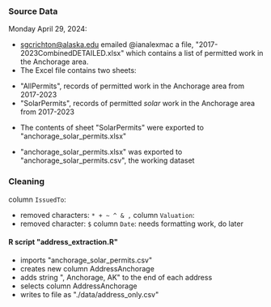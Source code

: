 ### Source Data

Monday April 29, 2024:  
* sgcrichton@alaska.edu emailed @ianalexmac a file, "2017-2023CombinedDETAILED.xlsx" which contains a list of permitted work in the Anchorage area.  
* The Excel file contains two sheets: 
- "AllPermits", records of permitted work in the Anchorage area from 2017-2023  
- "SolarPermits", records of permitted *solar* work in the Anchorage area from 2017-2023 

* The contents of sheet "SolarPermits" were exported to "anchorage_solar_permits.xlsx"  

* "anchorage_solar_permits.xlsx" was exported to "anchorage_solar_permits.csv", the working dataset


### Cleaning
column `IssuedTo`:
- removed characters: `* + ~ ^ & ,` 
column `Valuation`:
- removed character: `$` 
column `Date`: 
needs formatting work, do later


#### R script "address_extraction.R"
- imports "anchorage_solar_permits.csv"
- creates new column AddressAnchorage 
- adds string ", Anchorage, AK" to the end of each address
- selects column AddressAnchorage
- writes to file as "./data/address_only.csv"




